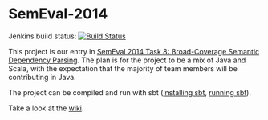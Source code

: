 SemEval-2014
============

Jenkins build status: [![Build Status](http://demo.ark.cs.cmu.edu:8080/jenkins/buildStatus/icon?job=semeval-2014)](http://demo.ark.cs.cmu.edu:8080/jenkins/job/semeval-2014/)

This project is our entry in [SemEval 2014 Task 8: Broad-Coverage Semantic Dependency Parsing](http://alt.qcri.org/semeval2014/task8/).
The plan is for the project to be a mix of Java and Scala, with the expectation that the majority of team members will be contributing in Java.

The project can be compiled and run with sbt
([installing sbt](http://www.scala-sbt.org/release/docs/Getting-Started/Setup.html),
[running sbt](http://www.scala-sbt.org/release/docs/Getting-Started/Running.html)).

Take a look at the [wiki](https://github.com/jflanigan/semeval-2014/wiki).

